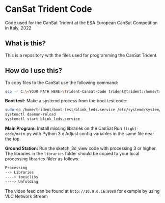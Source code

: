 # CanSat Trident Code
 Code used for the CanSat Trident at the ESA European CanSat Competition in Italy, 2022

## What is this?
This is a repository with the files used for programming the CanSat Trident.

## How do I use this?
To copy files to the CanSat use the following command:
```bash
scp -r C:\<YOUR PATH HERE>\Trident-CanSat-Code trident@trident:/home/trident/
```

**Boot test:**
Make a systemd process from the boot test code:
```bash
sudo cp /home/trident/boot-test/blink_leds.service /etc/systemd/system/
systemctl daemon-reload
systemctl start blink_leds.service
```

**Main Program:**
Install missing libraries on the CanSat
Run `flight-code/main.py` with Python 3.x
Adjust config variables in the same file near the top.

**Ground Station:**
Run the sketch_3d_view code with processing 3 or higher. The libraries in the `libraries` folder should be copied to your local processing libraries filder as follows:

```bash
Processing
--> Libraries
----> toxiclibs
----> Unfolding
```

The video feed can be found at `http://10.0.0.16:8080` for example by using VLC Network Stream